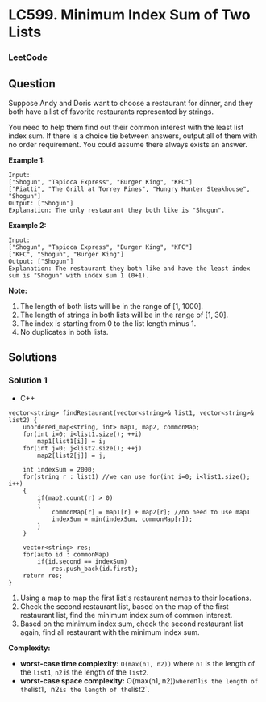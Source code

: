 # LC599. Minimum Index Sum of Two Lists

### LeetCode

## Question

Suppose Andy and Doris want to choose a restaurant for dinner, and they both have a list of favorite restaurants represented by strings.

You need to help them find out their common interest with the least list index sum. If there is a choice tie between answers, output all of them with no order requirement. You could assume there always exists an answer.

**Example 1:**

```
Input:
["Shogun", "Tapioca Express", "Burger King", "KFC"]
["Piatti", "The Grill at Torrey Pines", "Hungry Hunter Steakhouse", "Shogun"]
Output: ["Shogun"]
Explanation: The only restaurant they both like is "Shogun".
```

**Example 2:**

```
Input:
["Shogun", "Tapioca Express", "Burger King", "KFC"]
["KFC", "Shogun", "Burger King"]
Output: ["Shogun"]
Explanation: The restaurant they both like and have the least index sum is "Shogun" with index sum 1 (0+1).
```

**Note:**

1.  The length of both lists will be in the range of [1, 1000].
2.  The length of strings in both lists will be in the range of [1, 30].
3.  The index is starting from 0 to the list length minus 1.
4.  No duplicates in both lists.

## Solutions

### Solution 1

* C++
```
vector<string> findRestaurant(vector<string>& list1, vector<string>& list2) {
    unordered_map<string, int> map1, map2, commonMap;
    for(int i=0; i<list1.size(); ++i)
        map1[list1[i]] = i;
    for(int j=0; j<list2.size(); ++j)
        map2[list2[j]] = j;
    
    int indexSum = 2000;
    for(string r : list1) //we can use for(int i=0; i<list1.size(); i++)
    {
        if(map2.count(r) > 0)
        {
            commonMap[r] = map1[r] + map2[r]; //no need to use map1
            indexSum = min(indexSum, commonMap[r]);
        }
    }
    
    vector<string> res;
    for(auto id : commonMap)
        if(id.second == indexSum)
            res.push_back(id.first);
    return res;
}
```

1. Using a map to map the first list's restaurant names to their locations.
2. Check the second restaurant list, based on the map of the first restaurant list, find the minimum index sum of common interest.
3. Based on the minimum index sum, check the second restaurant list again, find all restaurant with the minimum index sum.

**Complexity:**

* **worst-case time complexity:** `O(max(n1, n2))` where `n1` is the length of the `list1`, `n2` is the length of the `list2`.
* **worst-case space complexity:** O(max(n1, n2))` where `n1` is the length of the `list1`, `n2` is the length of the `list2`.
